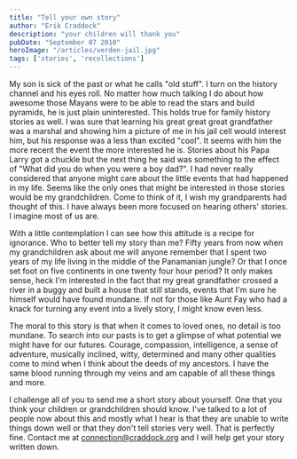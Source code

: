 ```yaml
---
title: "Tell your own story"
author: "Erik Craddock"
description: "your children will thank you"
pubDate: "September 07 2010"
heroImage: "/articles/verden-jail.jpg"
tags: ['stories', 'recollections']
---
```

My son is sick of the past or what he calls "old stuff". I turn on the history channel and his eyes roll. No matter how much talking I do about how awesome those Mayans were to be able to read the stars and build pyramids, he is just plain uninterested. This holds true for family history stories as well. I was sure that learning his great great great grandfather was a marshal and showing him a picture of me in his jail cell would interest him, but his response was a less than excited "cool". It seems with him the more recent the event the more interested he is. Stories about his Papa Larry got a chuckle but the next thing he said was something to the effect of "What did you do when you were a boy dad?". I had never really considered that anyone might care about the little events that had happened in my life. Seems like the only ones that might be interested in those stories would be my grandchildren. Come to think of it, I wish my grandparents had thought of this. I have always been more focused on hearing others' stories. I imagine most of us are.

With a little contemplation I can see how this attitude is a recipe for ignorance. Who to better tell my story than me? Fifty years from now when my grandchildren ask about me will anyone remember that I spent two years of my life living in the middle of the Panamanian jungle? Or that I once set foot on five continents in one twenty four hour period? It only makes sense, heck I'm interested in the fact that my great grandfather crossed a river in a buggy and built a house that still stands, events that I'm sure he himself would have found mundane. If not for those like Aunt Fay who had a knack for turning any event into a lively story, I might know even less.

The moral to this story is that when it comes to loved ones, no detail is too mundane. To search into our pasts is to get a glimpse of what potential we might have for our futures. Courage, compassion, intelligence, a sense of adventure, musically inclined, witty, determined and many other qualities come to mind when I think about the deeds of my ancestors. I have the same blood running through my veins and am capable of all these things and more.

I challenge all of you to send me a short story about yourself. One that you think your children or grandchildren should know. I've talked to a lot of people now about this and mostly what I hear is that they are unable to write things down well or that they don't tell stories very well. That is perfectly fine. Contact me at connection@craddock.org and I will help get your story written down.
